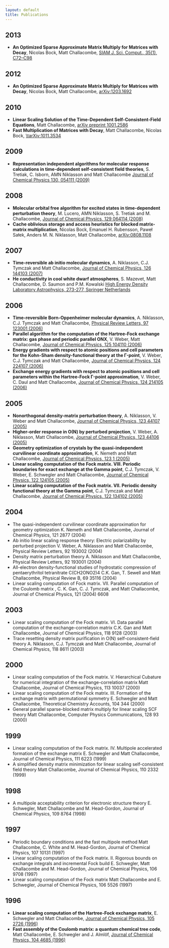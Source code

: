 ```yaml
---
layout: default
title: Publications
---
```


2013
----

-   **An Optimized Sparse Approximate Matrix Multiply for Matrices with Decay**, Nicolas Bock, Matt Challacombe, [SIAM J. Sci. Comput., 35(1), C72–C98](http://dx.doi.org/10.1137/120870761)

2012
----

-   **An Optimized Sparse Approximate Matrix Multiply for Matrices with Decay**, Nicolas Bock, Matt Challacombe, [arXiv:1203.1692](http://arxiv.org/abs/1203.1692)

2010
----

-   **Linear Scaling Solution of the Time-Dependent Self-Consistent-Field Equations**, Matt Challacombe, [arXiv preprint 1001.2586](http://arxiv.org/abs/1001.2586)
-   **Fast Multiplication of Matrices with Decay**, Matt Challacombe, Nicolas Bock, [\\tarXiv:1011.3534](http://arxiv.org/abs/1011.3534)

2009
----

-   **Representation independent algorithms for molecular response calculations in time-dependent self-consistent field theories**, S. Tretiak, C. Isborn, AMN Niklasson and Matt Challacombe [Journal of Chemical Physics 130, 054111 (2009)](http://dx.doi.org/10.1063/1.3068658)

2008
----

-   **Molecular orbital free algorithm for excited states in time-dependent perturbation theory**, M. Lucero, AMN Niklasson, S. Tretiak and M. Challacombe, [Journal of Chemical Physics, 129 064114 (2008)](http://dx.doi.org/10.1063/1.2965535)
-   **Cache oblivious storage and access heuristics for blocked matrix-matrix multiplication**, Nicolas Bock, Emanuel H. Rubensson, Paweł Sałek, Anders M. N. Niklasson, Matt Challacombe, [arXiv:0808.1108](http://arxiv.org/abs/0808.1108)

2007
----

-   **Time-reversible ab initio molecular dynamics**, A. Niklasson, C.J. Tymczak and Matt Challacombe, [Journal of Chemical Physics, 126 144103 (2007)](http://dx.doi.org/10.1063/1.2715556)
-   **He conductivity in cool white dwarf atmospheres**, S. Mazevet, Matt Challacombe, D. Saumon and P.M. Kowalski [High Energy Density Laboratory Astrophysics, 273-277, Springer Netherlands](http://dx.doi.org/10.1007/978-1-4020-6055-7_50)

2006
----

-   **Time-reversible Born-Oppenheimer molecular dynamics**, A. Niklasson, C.J. Tymczak and Matt Challacombe, [Physical Review Letters, 97 123001 (2006)](http://dx.doi.org/10.1103/PhysRevLett.97.123001)
-   **Parallel algorithm for the computation of the Hartree-Fock exchange matrix: gas phase and periodic parallel ONX**, V. Weber, Matt Challacombe, [Journal of Chemical Physics, 125 104110 (2006)](http://dx.doi.org/10.1063/1.2222359)
-   **Energy gradients with respect to atomic positions and cell parameters for the Kohn-Sham density-functional theory at the Γ-point**, V. Weber, C.J. Tymczak and Matt Challacombe, [Journal of Chemical Physics, 124 224107 (2006)](http://dx.doi.org/10.1063/1.2202105)
-   **Exchange energy gradients with respect to atomic positions and cell parameters within the Hartree-Fock Γ-point approximation**, V. Weber, C. Daul and Matt Challacombe, [Journal of Chemical Physics, 124 214105 (2006)](http://dx.doi.org/10.1063/1.2207625)

2005
----

-   **Nonorthogonal density-matrix perturbation theory**, A. Niklasson, V. Weber and Matt Challacombe, [Journal of Chemical Physics, 123 44107 (2005)](http://dx.doi.org/10.1063/1.1944725)
-   **Higher-order response in O(N) by perturbed projection**, V. Weber, A. Niklasson, Matt Challacombe, [Journal of Chemical Physics, 123 44106 (2005)](http://dx.doi.org/10.1063/1.1944724)
-   **Geometry optimization of crystals by the quasi-independent curvilinear coordinate approximation**, K. Nemeth and Matt Challacombe, [Journal of Chemical Physics, 123 1 (2005)](http://dx.doi.org/10.1063/1.2121569)
-   **Linear scaling computation of the Fock matrix. VIII. Periodic boundaries for exact exchange at the Gamma point**, C.J. Tymczak, V. Weber, E. Schwegler and Matt Challacombe, [Journal of Chemical Physics, 122 124105 (2005)](http://dx.doi.org/10.1063/1.1869470)
-   **Linear scaling computation of the Fock matrix. VII. Periodic density functional theory at the Gamma point**, C.J. Tymczak and Matt Challacombe, [Journal of Chemical Physics, 122 134102 (2005)](http://dx.doi.org/10.1063/1.1853374)

2004
----

-   The quasi-independent curvilinear coordinate approximation for geometry optimization K. Nemeth and Matt Challacombe, Journal of Chemical Physics, 121 2877 (2004)
-   Ab initio linear scaling response theory: Electric polarizability by perturbed projection V. Weber, A. Niklasson and Matt Challacombe, Physical Review Letters, 92 193002 (2004)
-   Density matrix perturbation theory A. Niklasson and Matt Challacombe, Physical Review Letters, 92 193001 (2004)
-   All-electron density-functional studies of hydrostatic compression of pentaerythritol tetranitrate C(CH2ONO2)4 C.K. Gan, T. Sewell and Matt Challacombe, Physical Review B, 69 35116 (2004)
-   Linear scaling computation of Fock matrix. VII. Parallel computation of the Coulomb matrix , C. K. Gan, C. J. Tymczak, and Matt Challacombe, Journal of Chemical Physics, 121 (2004) 6608

2003
----

-   Linear scaling computation of the Fock matrix. VI. Data parallel computation of the exchange-correlation matrix C.K. Gan and Matt Challacombe, Journal of Chemical Physics, 118 9128 (2003)
-   Trace resetting density matrix purification in O(N) self-consistent-field theory A. Niklasson, C.J. Tymczak and Matt Challacombe, Journal of Chemical Physics, 118 8611 (2003)

2000
----

-   Linear scaling computation of the Fock matrix. V. Hierarchical Cubature for numerical integration of the exchange-correlation matrix Matt Challacombe, Journal of Chemical Physics, 113 10037 (2000)
-   Linear scaling computation of the Fock matrix. III. Formation of the exchange matrix with permutational symmetry E. Schwegler and Matt Challacombe, Theoretical Chemistry Accounts, 104 344 (2000)
-   General parallel sparse-blocked matrix multiply for linear scaling SCF theory Matt Challacombe, Computer Physics Communications, 128 93 (2000)

1999
----

-   Linear scaling computation of the Fock matrix. IV. Multipole accelerated formation of the exchange matrix E. Schwegler and Matt Challacombe, Journal of Chemical Physics, 111 6223 (1999)
-   A simplified density matrix minimization for linear scaling self-consistent field theory Matt Challacombe, Journal of Chemical Physics, 110 2332 (1999)

1998
----

-   A multipole acceptability criterion for electronic structure theory E. Schwegler, Matt Challacombe and M. Head-Gordon, Journal of Chemical Physics, 109 8764 (1998)

1997
----

-   Periodic boundary conditions and the fast multipole method Matt Challacombe, C. White and M. Head-Gordon, Journal of Chemical Physics, 107 10131 (1997)
-   Linear scaling computation of the Fock matrix. II. Rigorous bounds on exchange integrals and incremental Fock build E. Schwegler, Matt Challacombe and M. Head-Gordon, Journal of Chemical Physics, 106 9708 (1997)
-   Linear scaling computation of the Fock matrix Matt Challacombe and E. Schwegler, Journal of Chemical Physics, 106 5526 (1997)

1996
----

-   **Linear scaling computation of the Hartree-Fock exchange matrix**, E. Schwegler and Matt Challacombe, [Journal of Chemical Physics, 105 2726 (1996)](http://dx.doi.org/10.1063/1.472135)
-   **Fast assembly of the Coulomb matrix: a quantum chemical tree code**, Matt Challacombe, E. Schwegler and J. Almlöf, [Journal of Chemical Physics, 104 4685 (1996)](http://dx.doi.org/10.1063/1.471163)

